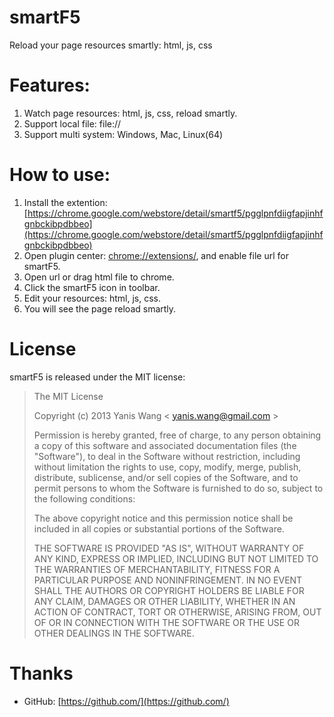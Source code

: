 smartF5
==============

Reload your page resources smartly: html, js, css

Features:
==============

1. Watch page resources: html, js, css, reload smartly.
2. Support local file: file://
3. Support multi system: Windows, Mac, Linux(64)

How to use:
========================

1. Install the extention: [https://chrome.google.com/webstore/detail/smartf5/pgglpnfdiigfapjinhfgnbckibpdbbeo](https://chrome.google.com/webstore/detail/smartf5/pgglpnfdiigfapjinhfgnbckibpdbbeo)
2. Open plugin center: [chrome://extensions/](chrome://extensions/), and enable file url for smartF5.
3. Open url or drag html file to chrome.
4. Click the smartF5 icon in toolbar.
5. Edit your resources: html, js, css.
6. You will see the page reload smartly.

License
================

smartF5 is released under the MIT license:

> The MIT License
>
> Copyright (c) 2013 Yanis Wang \< yanis.wang@gmail.com \>
>
> Permission is hereby granted, free of charge, to any person obtaining a copy
> of this software and associated documentation files (the "Software"), to deal
> in the Software without restriction, including without limitation the rights
> to use, copy, modify, merge, publish, distribute, sublicense, and/or sell
> copies of the Software, and to permit persons to whom the Software is
> furnished to do so, subject to the following conditions:
>
> The above copyright notice and this permission notice shall be included in
> all copies or substantial portions of the Software.
>
> THE SOFTWARE IS PROVIDED "AS IS", WITHOUT WARRANTY OF ANY KIND, EXPRESS OR
> IMPLIED, INCLUDING BUT NOT LIMITED TO THE WARRANTIES OF MERCHANTABILITY,
> FITNESS FOR A PARTICULAR PURPOSE AND NONINFRINGEMENT. IN NO EVENT SHALL THE
> AUTHORS OR COPYRIGHT HOLDERS BE LIABLE FOR ANY CLAIM, DAMAGES OR OTHER
> LIABILITY, WHETHER IN AN ACTION OF CONTRACT, TORT OR OTHERWISE, ARISING FROM,
> OUT OF OR IN CONNECTION WITH THE SOFTWARE OR THE USE OR OTHER DEALINGS IN
> THE SOFTWARE.

Thanks
================

* GitHub: [https://github.com/](https://github.com/)